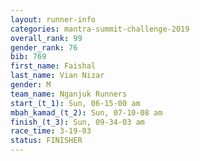 ```yaml
---
layout: runner-info 
categories: mantra-summit-challenge-2019 
overall_rank: 99
gender_rank: 76
bib: 769
first_name: Faishal
last_name: Vian Nizar
gender: M
team_name: Nganjuk Runners
start_(t_1): Sun, 06-15-00 am
mbah_kamad_(t_2): Sun, 07-10-08 am
finish_(t_3): Sun, 09-34-03 am
race_time: 3-19-03
status: FINISHER
---
```

